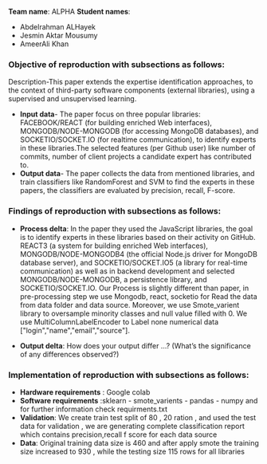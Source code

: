 **Team name**: ALPHA
**Student names**:
- Abdelrahman ALHayek
- Jesmin Aktar Mousumy
- AmeerAli Khan 

### Objective of reproduction with subsections as follows:
Description-This paper extends the expertise identification approaches, to the context of third-party software components (external libraries), using a supervised and unsupervised learning.
- **Input data**- The paper focus on three popular libraries: FACEBOOK/REACT (for building enriched Web interfaces), MONGODB/NODE-MONGODB (for accessing MongoDB databases), and SOCKETIO/SOCKET.IO (for realtime communication), to identify experts in these libraries.The selected features (per Github user) like number of commits, number of client projects a candidate expert has contributed to.
- **Output data**- The paper collects the data from mentioned libraries, and train classifiers like RandomForest and SVM to find the experts in these papers, the classifiers are evaluated by precision, recall, F-score.

### Findings of reproduction with subsections as follows:
- **Process delta**:
In the paper they used the JavaScript libraries, the goal is to identify experts in these libraries based on their activity on GitHub.  REACT3 (a system for building enriched
Web interfaces), MONGODB/NODE-MONGODB4 (the official Node.js driver for MongoDB database server), and SOCKETIO/SOCKET.IO5 (a library for real-time communication) as well as in backend development and selected MONGODB/NODE-MONGODB, a persistence library, and SOCKETIO/SOCKET.IO. Our Process is slightly different than paper, in pre-processing step we use Mongodb, react, socketio for Read the data from data folder and data source. Moreover, we use Smote_varient library to oversample minority classes and null value filled with 0. We use MultiColumnLabelEncoder to Label none numerical data ["login","name","email","source"].

- **Output delta**: How does your output differ …? (What’s the significance of any differences observed?)

### Implementation of reproduction with subsections as follows:
- **Hardware requirements** : Google colab 
- **Software requirements** :sklearn - smote_varients - pandas - numpy and for further information check requirments.txt
- **Validation**: We create train test split of 80 , 20 ration , and used the test data for validation , we are generating complete classification report which contains precision,recall
f score for each data source 
- **Data**: Original training data size is 460 and after apply smote the training size increased to 930 , while the testing size 115 rows for all libraries 